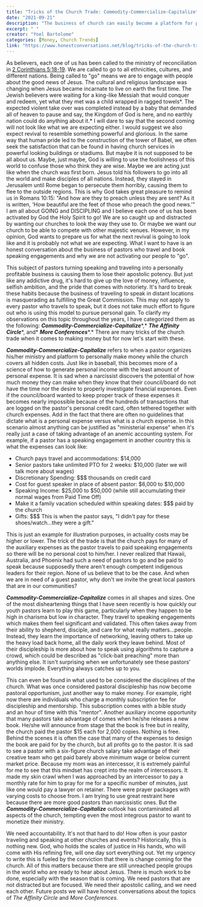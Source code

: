 ```yaml
---
title: "Tricks of the Church Trade: Commodity-Commercialize-Capitalize"
date: "2021-09-21"
description: "The business of church can easily become a platform for personal gain, blurring the lines between ministry and opportunism. This article exposes the tricks and temptations that threaten the integrity of church leadership."
excerpt: " "
creator: "Yoel Bartolome"
categories: [Money, Church Trends]
link: "https://www.honestconversations.net/blog/tricks-of-the-church-trade-commodity-commercialize-capitalize"
---
```


As believers, each one of us has been called to the ministry of reconciliation in [2 Corinthians 5:18-19](https://www.bible.com/bible/111/2CO.5.18-19.NIV). We are called to go to all ethnicities, cultures, and different nations. Being called to "go" means we are to engage with people about the good news of Jesus. The cultural and religious landscape was changing when Jesus became incarnate to live on earth the first time. The Jewish believers were waiting for a king-like Messiah that would conquer and redeem, yet what they met was a child wrapped in ragged towels*. The expected violent take over was completed instead by a baby that demanded all of heaven to pause and say, the Kingdom of God is here, and no earthly nation could do anything about it.* I will dare to say that the second coming will not look like what we are expecting either. I would suggest we also expect revival to resemble something powerful and glorious. In the same way that human pride led to the construction of the tower of Babel, we often seek the satisfaction that can be found in having church services in powerful looking buildings or stadiums. But maybe it is not supposed to be all about us. Maybe, just maybe, God is willing to use the foolishness of this world to confuse those who think they are wise. Maybe we are acting just like when the church was first born. Jesus told his followers to go into all the world and make disciples of all nations. Instead, they stayed in Jerusalem until Rome began to persecute them horribly, causing them to flee to the outside regions. This is why God takes great pleasure to remind us in Romans 10:15: "And how are they to preach unless they are sent? As it is written, 'How beautiful are the feet of those who preach the good news.'" I am all about GOING and DISCIPLING and I believe each one of us has been activated by God the Holy Spirit to go! We are so caught up and distracted by wanting our churches to look the way they use to. Or maybe we want our church to be able to compete with other majestic venues. However, in my opinion, God wants to prepare us for what the next revival is going to look like and it is probably not what we are expecting. What I want to have is an honest conversation about the business of pastors who travel and book speaking engagements and why we are not activating our people to "go".

This subject of pastors turning speaking and traveling into a personally profitable business is causing them to lose their apostolic potency. But just like any addictive drug, it's hard to give up the love of money, influence, selfish ambition, and the pride that comes with notoriety. It's hard to break these habits because the business of traveling to speak in distant locations is masquerading as fulfilling the Great Commission. This may not apply to every pastor who travels to speak, but it does not take much effort to figure out who is using this model to pursue personal gain. To clarify my observations on this topic throughout the years, I have categorized them as the following: ***Commodity-Commercialize-Capitalize****,* ***The Affinity Circle****, and* ***More Conferences****.* There are many tricks of the church trade when it comes to making money but for now let's start with these.

***Commodity-Commercialize-Capitalize*** refers to when a pastor organizes his/her ministry and platform to personally make money while the church covers all hidden costs. Just like in baseball, this becomes more of a science of how to generate personal income with the least amount of personal expense. It is sad when a narcissist discovers the potential of how much money they can make when they know that their council/board do not have the time nor the desire to properly investigate financial expenses. Even if the council/board wanted to keep proper track of these expenses it becomes nearly impossible because of the hundreds of transactions that are logged on the pastor's personal credit card, often tethered together with church expenses. Add in the fact that there are often no guidelines that dictate what is a personal expense versus what is a church expense. In this scenario almost anything can be justified as "ministerial expense" when it's really just a case of taking advantage of an anemic accounting system. For example, if a pastor has a speaking engagement in another country this is what the expenses can look like:

* Church pays travel and accommodations: $14,000
* Senior pastors take unlimited PTO for 2 weeks: $10,000 (later we will talk more about wages)
* Discretionary Spending: $$$ thousands on credit card
* Cost for guest speaker in place of absent pastor: $6,000 to $10,000
* Speaking Income: $25,000 to $50,000 (while still accumulating their normal wages from Paid Time Off)
* Make it a family vacation scheduled within speaking dates: $$$ paid by the church
* Gifts: $$$ This is when the pastor says, "I didn't pay for these shoes/watch...they were a gift."

This is just an example for illustration purposes, in actuality costs may be higher or lower. The trick of the trade is that the church pays for many of the auxiliary expenses as the pastor travels to paid speaking engagements so there will be no personal cost to him/her. I never realized that Hawaii, Australia, and Phoenix had such a need of pastors to go and be paid to speak because supposedly there aren't enough competent indigenous leaders for their region. None of us believe that to be the case. And when we are in need of a guest pastor, why don't we invite the great local pastors that are in our communities?

***Commodity-Commercialize-Capitalize*** comes in all shapes and sizes. One of the most disheartening things that I have seen recently is how quickly our youth pastors learn to play this game, particularly when they happen to be high in charisma but low in character. They travel to speaking engagements which makes them feel significant and validated. This often takes away from their ability to shepherd, disciple, and care for what really matters...people. Instead, they learn the importance of networking, leaving others to take up the heavy load back home, all the daily work they leave behind. Most of their discipleship is more about how to speak using algorithms to capture a crowd, which could be described as "click-bait preaching" more than anything else. It isn't surprising when we unfortunately see these pastors' worlds implode. Everything always catches up to you.

This can even be found in what used to be considered the disciplines of the church. What was once considered pastoral discipleship has now become pastoral opportunism, just another way to make money. For example, right now there are individuals who charge a monthly subscription fee for discipleship and mentorship. This subscription comes with a bible study and an hour of time with this "mentor". Another auxiliary income opportunity that many pastors take advantage of comes when he/she releases a new book. He/she will announce from stage that the book is free but in reality, the church paid the pastor $15 each for 2,000 copies. Nothing is free. Behind the scenes it is often the case that many of the expenses to design the book are paid for by the church, but all profits go to the pastor. It is sad to see a pastor with a six-figure church salary take advantage of their creative team who get paid barely above minimum wage or below current market price. Because my mom was an intercessor, it is extremely painful for me to see that this mindset has crept into the realm of intercessors. It made my skin crawl when I was approached by an intercessor to pay a monthly rate for him to pray for me for a specific number of minutes, just like one would pay a lawyer on retainer. There were prayer packages with varying costs to choose from. I am trying to use great restraint here because there are more good pastors than narcissistic ones. But the ***Commodity-Commercialize-Capitalize*** outlook has contaminated all aspects of the church, tempting even the most integrous pastor to want to monetize their ministry.

We need accountability. It's not that hard to do! How often is your pastor traveling and speaking at other churches and events? Historically, this is nothing new. God, who holds the scales of justice in His hands, who will come with His refining fire, will one day sort everything out. Yet my urgency to write this is fueled by the conviction that there is change coming for the church. All of this matters because there are still unreached people groups in the world who are ready to hear about Jesus. There is much work to be done, especially with the season that is coming. We need pastors that are not distracted but are focused. We need their apostolic calling, and we need each other. Future posts we will have honest conversations about the topics of *The Affinity Circle* and *More Conferences*.